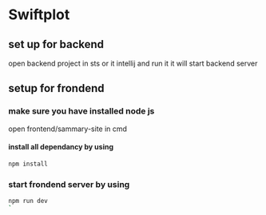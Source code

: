 # Swiftplot
## set up for backend 
   open backend project in sts or it intellij and run it it will start backend server
## setup for frondend
 ### make sure you have installed node js
   open frontend/sammary-site in cmd
#### install all dependancy by using
```bash
npm install 
```
### start frondend server by using
```bash
npm run dev
`
